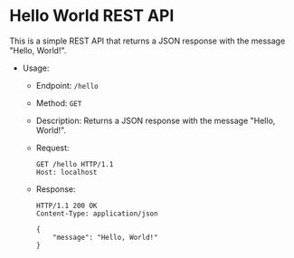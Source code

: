 # Hello World REST API

This is a simple REST API that returns a JSON response with the message "Hello, World!".

-   Usage:

    -   Endpoint: `/hello`
    -   Method: `GET`
    -   Description: Returns a JSON response with the message "Hello, World!".
    -   Request:
        ```http
        GET /hello HTTP/1.1
        Host: localhost
        ```
    -   Response:

        ```http
        HTTP/1.1 200 OK
        Content-Type: application/json

        {
            "message": "Hello, World!"
        }
        ```
